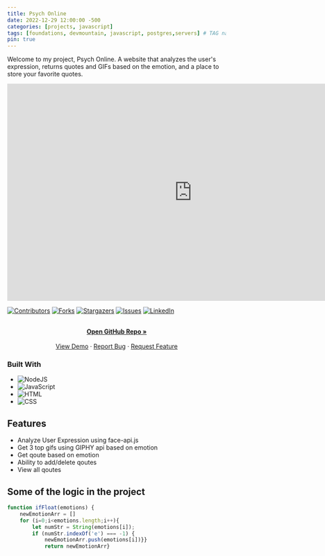 ```yaml
---
title: Psych Online
date: 2022-12-29 12:00:00 -500
categories: [projects, javascript]
tags: [foundations, devmountain, javascript, postgres,servers] # TAG names should always be lowercase
pin: true
---
```


Welcome to my project, Psych Online. A website that analyzes the user's expression, returns quotes and GIFs based on the emotion, and a place to store your favorite quotes.

<iframe 
    align="center"
    width="850"
    height="500"
    src="https://www.youtube.com/embed/ioWOTGysj0U"
    frameborder="0"
    allow="autoplay; encrypted-media"
    allowfullscreen
>
</iframe>




[![Contributors][contributors-shield]][contributors-url]
[![Forks][forks-shield]][forks-url]
[![Stargazers][stars-shield]][stars-url]
[![Issues][issues-shield]][issues-url]
[![LinkedIn][linkedin-shield]][linkedin-url]



<!-- PROJECT LOGO -->

  <p align="center">
    <br />
    <a href="https://github.com/ajeddin/foundations_capstone"><strong>Open GitHub Repo »</strong></a>
    <br />
    <br />
    <a href="https://psychonline.herokuapp.com/">View Demo</a>
    ·
    <a href="https://github.com/ajeddin/foundations_capstone/issues">Report Bug</a>
    ·
    <a href="https://github.com/ajeddin/foundations_capstone/issues">Request Feature</a>
  </p>

### Built With

* ![NodeJS][NodeJS]
* ![JavaScript][JavaScript]
* ![HTML][HTML5]
* ![CSS][css3]




<!-- ROADMAP -->
## Features

- Analyze User Expression using face-api.js
- Get 3 top gifs using GIPHY api based on emotion
- Get qoute based on emotion
- Ability to add/delete qoutes
- View all qoutes
## Some of the logic in the project
```javascript
function ifFloat(emotions) {
    newEmotionArr = []
    for (i=0;i<emotions.length;i++){
        let numStr = String(emotions[i]);
        if (numStr.indexOf('e') === -1) {
            newEmotionArr.push(emotions[i])}}
            return newEmotionArr}
```



<!-- MARKDOWN LINKS & IMAGES -->
<!-- https://www.markdownguide.org/basic-syntax/#reference-style-links -->
[contributors-shield]: https://img.shields.io/github/contributors/ajeddin/foundations_capstone.svg?style=for-the-badge
[contributors-url]: https://github.com/ajeddin/foundations_capstone/graphs/contributors
[forks-shield]: https://img.shields.io/github/forks/ajeddin/foundations_capstone.svg?style=for-the-badge
[forks-url]: https://github.com/ajeddin/foundations_capstone/network/members
[stars-shield]: https://img.shields.io/github/stars/ajeddin/foundations_capstone.svg?style=for-the-badge
[stars-url]: https://github.com/ajeddin/foundations_capstone/stargazers
[issues-shield]: https://img.shields.io/github/issues/ajeddin/foundations_capstone.svg?style=for-the-badge
[issues-url]: https://github.com/ajeddin/foundations_capstone/issues
[license-shield]: https://img.shields.io/github/license/ajeddin/foundations_capstone.svg?style=for-the-badge
[license-url]: https://github.com/ajeddin/foundations_capstone/blob/master/LICENSE.txt
[linkedin-shield]: https://img.shields.io/badge/-LinkedIn-black.svg?style=for-the-badge&logo=linkedin&colorB=555
[linkedin-url]: https://linkedin.com/in/ajedev
[product-screenshot]: images/screenshot.png
[Next.js]: https://img.shields.io/badge/next.js-000000?style=for-the-badge&logo=nextdotjs&logoColor=white
[Next-url]: https://nextjs.org/
[React.js]: https://img.shields.io/badge/React-20232A?style=for-the-badge&logo=react&logoColor=61DAFB
[React-url]: https://reactjs.org/
[Vue.js]: https://img.shields.io/badge/Vue.js-35495E?style=for-the-badge&logo=vuedotjs&logoColor=4FC08D
[Vue-url]: https://vuejs.org/
[Angular.io]: https://img.shields.io/badge/Angular-DD0031?style=for-the-badge&logo=angular&logoColor=white
[Angular-url]: https://angular.io/
[Svelte.dev]: https://img.shields.io/badge/Svelte-4A4A55?style=for-the-badge&logo=svelte&logoColor=FF3E00
[Svelte-url]: https://svelte.dev/
[Laravel.com]: https://img.shields.io/badge/Laravel-FF2D20?style=for-the-badge&logo=laravel&logoColor=white
[Laravel-url]: https://laravel.com
[Bootstrap.com]: https://img.shields.io/badge/Bootstrap-563D7C?style=for-the-badge&logo=bootstrap&logoColor=white
[Bootstrap-url]: https://getbootstrap.com
[JQuery.com]: https://img.shields.io/badge/jQuery-0769AD?style=for-the-badge&logo=jquery&logoColor=white
[JQuery-url]: https://jquery.com 
[JavaScript]: https://img.shields.io/badge/javascript-%23323330.svg?style=for-the-badge&logo=javascript&logoColor=%23F7DF1E
[Java]:https://img.shields.io/badge/java-%23ED8B00.svg?style=for-the-badge&logo=java&logoColor=white
[NodeJS]:https://img.shields.io/badge/node.js-6DA55F?style=for-the-badge&logo=node.js&logoColor=white
[Postgres]:https://img.shields.io/badge/postgres-%23316192.svg?style=for-the-badge&logo=postgresql&logoColor=white
[CSS3]:https://img.shields.io/badge/css3-%231572B6.svg?style=for-the-badge&logo=css3&logoColor=white
[HTML5]:https://img.shields.io/badge/html5-%23E34F26.svg?style=for-the-badge&logo=html5&logoColor=white